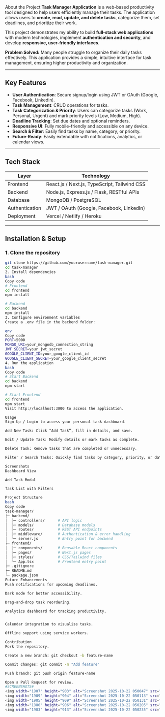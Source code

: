 About the Project
**Task Manager Application** is a web-based productivity tool designed to help users efficiently manage their tasks. The application allows users to **create, read, update, and delete tasks**, categorize them, set deadlines, and prioritize their work.  

This project demonstrates my ability to build **full-stack web applications** with modern technologies, implement **authentication and security**, and develop **responsive, user-friendly interfaces**.  

**Problem Solved:** Many people struggle to organize their daily tasks effectively. This application provides a simple, intuitive interface for task management, ensuring higher productivity and organization.

---

## Key Features
- **User Authentication**: Secure signup/login using JWT or OAuth (Google, Facebook, LinkedIn).  
- **Task Management**: CRUD operations for tasks.  
- **Task Categorization & Priority**: Users can categorize tasks (Work, Personal, Urgent) and mark priority levels (Low, Medium, High).  
- **Deadline Tracking**: Set due dates and optional reminders.  
- **Responsive UI**: Fully mobile-friendly and accessible on any device.  
- **Search & Filter**: Easily find tasks by name, category, or priority.  
- **Future-Ready**: Easily extendable with notifications, analytics, or calendar views.  

---

## Tech Stack

| Layer | Technology |
|-------|------------|
| Frontend | React.js / Next.js, TypeScript, Tailwind CSS |
| Backend | Node.js, Express.js / Flask, RESTful APIs |
| Database | MongoDB / PostgreSQL |
| Authentication | JWT / OAuth (Google, Facebook, LinkedIn) |
| Deployment | Vercel / Netlify / Heroku |

---

## Installation & Setup

### 1. Clone the repository
```bash
git clone https://github.com/yourusername/task-manager.git
cd task-manager
2. Install dependencies
bash
Copy code
# Frontend
cd frontend
npm install

# Backend
cd backend
npm install
3. Configure environment variables
Create a .env file in the backend folder:

env
Copy code
PORT=5000
MONGO_URI=your_mongodb_connection_string
JWT_SECRET=your_jwt_secret
GOOGLE_CLIENT_ID=your_google_client_id
GOOGLE_CLIENT_SECRET=your_google_client_secret
4. Run the application
bash
Copy code
# Start Backend
cd backend
npm start

# Start Frontend
cd frontend
npm start
Visit http://localhost:3000 to access the application.

Usage
Sign Up / Login to access your personal task dashboard.

Add New Task: Click “Add Task”, fill in details, and save.

Edit / Update Task: Modify details or mark tasks as complete.

Delete Task: Remove tasks that are completed or unnecessary.

Filter / Search Tasks: Quickly find tasks by category, priority, or date.

Screenshots
Dashboard View

Add Task Modal

Task List with Filters

Project Structure
bash
Copy code
task-manager/
├─ backend/
│  ├─ controllers/      # API logic
│  ├─ models/           # Database models
│  ├─ routes/           # REST API endpoints
│  ├─ middleware/       # Authentication & error handling
│  └─ server.js         # Entry point for backend
├─ frontend/
│  ├─ components/       # Reusable React components
│  ├─ pages/            # Next.js pages
│  ├─ styles/           # CSS/Tailwind files
│  └─ App.tsx           # Frontend entry point
├─ .gitignore
├─ README.md
└─ package.json
Future Enhancements
Push notifications for upcoming deadlines.

Dark mode for better accessibility.

Drag-and-drop task reordering.

Analytics dashboard for tracking productivity.


Calendar integration to visualize tasks.

Offline support using service workers.

Contribution
Fork the repository.

Create a new branch: git checkout -b feature-name

Commit changes: git commit -m "Add feature"

Push branch: git push origin feature-name

Open a Pull Request for review.
#SCREENSHOTS#
<img width="1907" height="903" alt="Screenshot 2025-10-22 050047" src="https://github.com/user-attachments/assets/17e06c76-83dc-4bd2-b1c3-ebc184226d10" />
<img width="1909" height="904" alt="Screenshot 2025-10-22 050113" src="https://github.com/user-attachments/assets/c7a138ff-5d0c-4afb-bb8a-dea054c7defa" />
<img width="1905" height="909" alt="Screenshot 2025-10-22 050131" src="https://github.com/user-attachments/assets/113e8154-6635-4268-ac35-4889e01547bb" />
<img width="1880" height="906" alt="Screenshot 2025-10-22 050205" src="https://github.com/user-attachments/assets/204f7d07-a1ed-4b49-be72-1cac9ad96c39" />
<img width="1903" height="913" alt="Screenshot 2025-10-22 050235" src="https://github.com/user-attachments/assets/87a9d595-ca65-491c-97e7-f658f8ecb574" />




